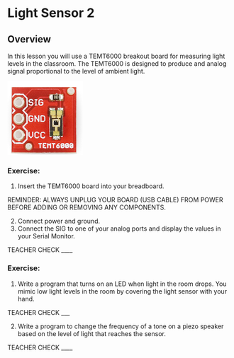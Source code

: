 # Light Sensor 2

## Overview

In this lesson you will use a TEMT6000 breakout board for measuring light levels in the classroom. The TEMT6000 is designed to produce and analog signal proportional to the level of ambient light.

![](images/image38.png)

### Exercise:

1.  Insert the TEMT6000 board into your breadboard.

REMINDER: ALWAYS UNPLUG YOUR BOARD (USB CABLE) FROM POWER BEFORE ADDING OR REMOVING ANY COMPONENTS.

2.  Connect power and ground.
3.  Connect the SIG to one of your analog ports and display the values in your Serial Monitor.

TEACHER CHECK \_\_\_\_

### Exercise:

1.  Write a program that turns on an LED when light in the room drops. You mimic low light levels in the room by covering the light sensor with your hand.

TEACHER CHECK \_\_\_

2.  Write a program to change the frequency of a tone on a piezo speaker based on the level of light that reaches the sensor.

TEACHER CHECK \_\_\_\_
